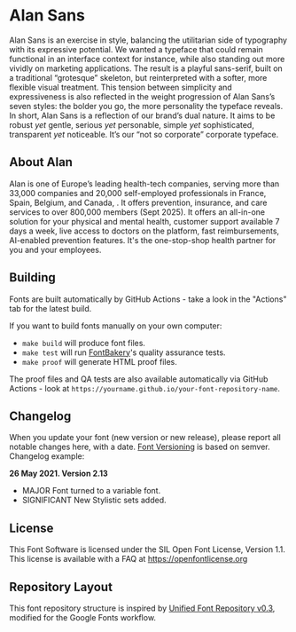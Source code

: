# Alan Sans

Alan Sans is an exercise in style, balancing the utilitarian side of typography with its expressive potential. 
We wanted a typeface that could remain functional in an interface context for instance, while also standing out more vividly on marketing applications. 
The result is a playful sans-serif, built on a traditional “grotesque” skeleton, but reinterpreted with a softer, more flexible visual treatment. 
This tension between simplicity and expressiveness is also reflected in the weight progression of Alan Sans’s seven styles: the bolder you go, the more personality the typeface reveals.
In short, Alan Sans is a reflection of our brand’s dual nature. It aims to be robust *yet* gentle, serious *yet* personable, simple *yet* sophisticated, transparent *yet* noticeable. 
It’s our “not so corporate” corporate typeface. 

## About Alan

Alan is one of Europe’s leading health-tech companies, serving more than 33,000 companies and 20,000 self-employed professionals in France, Spain, Belgium, and Canada, . 
It offers prevention, insurance, and care services to over 800,000 members (Sept 2025). It offers an all-in-one solution for your physical and mental health, customer support available 7 days a week, live access to doctors on the platform, fast reimbursements, AI-enabled prevention features. It's the one-stop-shop health partner for you and your employees.

## Building

Fonts are built automatically by GitHub Actions - take a look in the "Actions" tab for the latest build.

If you want to build fonts manually on your own computer:

* `make build` will produce font files.
* `make test` will run [FontBakery](https://github.com/googlefonts/fontbakery)'s quality assurance tests.
* `make proof` will generate HTML proof files.

The proof files and QA tests are also available automatically via GitHub Actions - look at `https://yourname.github.io/your-font-repository-name`.

## Changelog

When you update your font (new version or new release), please report all notable changes here, with a date.
[Font Versioning](https://github.com/googlefonts/gf-docs/tree/main/Spec#font-versioning) is based on semver. 
Changelog example:

**26 May 2021. Version 2.13**
- MAJOR Font turned to a variable font.
- SIGNIFICANT New Stylistic sets added.

## License

This Font Software is licensed under the SIL Open Font License, Version 1.1.
This license is available with a FAQ at https://openfontlicense.org

## Repository Layout

This font repository structure is inspired by [Unified Font Repository v0.3](https://github.com/unified-font-repository/Unified-Font-Repository), modified for the Google Fonts workflow.
